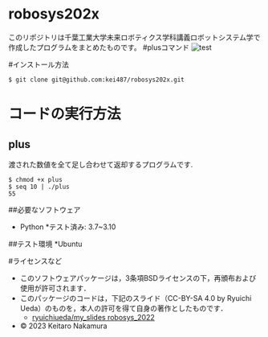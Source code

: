 # robosys202x
このリポジトリは千葉工業大学未来ロボティクス学科講義ロボットシステム学で作成したプログラムをまとめたものです。
#plusコマンド
![test](https://github.com/kei487/robosys202x/actions/workflows/test.yml/badge.svg)

#インストール方法
```
$ git clone git@github.com:kei487/robosys202x.git
```

# コードの実行方法
## plus
  渡された数値を全て足し合わせて返却するプログラムです.
```
$ chmod +x plus
$ seq 10 | ./plus 
55
```
##必要なソフトウェア
* Python
   *テスト済み: 3.7~3.10

##テスト環境
*Ubuntu

#ライセンスなど
* このソフトウェアパッケージは，3条項BSDライセンスの下，再頒布および使用が許可されます．
 * このパッケージのコードは，下記のスライド（CC-BY-SA 4.0 by Ryuichi Ueda）のものを，本人の許可を得て自身の著作としたものです．
      * [ryuichiueda/my_slides robosys_2022](https://github.com/ryuichiueda/my_slides/tree/master/robosys_2022)
* © 2023 Keitaro Nakamura 
